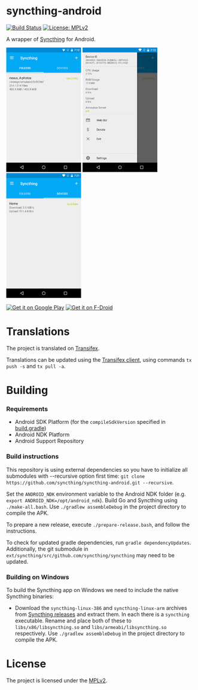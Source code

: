 # syncthing-android

[![Build Status](https://travis-ci.org/syncthing/syncthing-android.svg?branch=master)](https://travis-ci.org/syncthing/syncthing-android)
[![License: MPLv2](https://img.shields.io/badge/License-MPLv2-blue.svg)](https://opensource.org/licenses/MPL-2.0)

A wrapper of [Syncthing](https://github.com/syncthing/syncthing) for Android.

<img src="src/fat/play/en-GB/listing/phoneScreenshots/screenshot_phone_1.png" alt="screenshot 1" width="200" /> 
<img src="src/fat/play/en-GB/listing/phoneScreenshots/screenshot_phone_2.png" alt="screenshot 2" width="200" /> 
<img src="src/fat/play/en-GB/listing/phoneScreenshots/screenshot_phone_3.png" alt="screenshot 3" width="200" />

[<img alt="Get it on Google Play" src="https://play.google.com/intl/en_us/badges/images/generic/en_badge_web_generic.png" height="80">](https://play.google.com/store/apps/details?id=com.nutomic.syncthingandroid) [<img alt="Get it on F-Droid" src="https://f-droid.org/badge/get-it-on.png" height="80">](https://f-droid.org/app/com.nutomic.syncthingandroid)

# Translations

The project is translated on [Transifex](https://www.transifex.com/projects/p/syncthing-android/).

Translations can be updated using the [Transifex client](http://docs.transifex.com/developer/client/), using commands `tx push -s` and `tx pull -a`.

# Building

### Requirements
- Android SDK Platform (for the `compileSdkVersion` specified in [build.gradle](build.gradle))
- Android NDK Platform
- Android Support Repository

### Build instructions

This repository is using external dependencies so you have to initialize all submodules with --recursive option first time: `git clone https://github.com/syncthing/syncthing-android.git --recursive`.

Set the `ANDROID_NDK` environment variable to the Android NDK folder (e.g. `export ANDROID_NDK=/opt/android_ndk`).
Build Go and Syncthing using `./make-all.bash`.
Use `./gradlew assembleDebug` in the project directory to compile the APK.

To prepare a new release, execute `./prepare-release.bash`, and follow the instructions.

To check for updated gradle dependencies, run `gradle dependencyUpdates`. Additionally, the git submodule in `ext/syncthing/src/github.com/syncthing/syncthing` may need to be updated.


### Building on Windows

To build the Syncthing app on Windows we need to include the native Syncthing binaries:
- Download the `syncthing-linux-386` and `syncthing-linux-arm` archives from [Syncthing releases](https://github.com/syncthing/syncthing/releases) and extract them. In each there is a `syncthing` executable. Rename and place both of these to `libs/x86/libsyncthing.so` and `libs/armeabi/libsyncthing.so` respectively.
Use `./gradlew assembleDebug` in the project directory to compile the APK.

# License

The project is licensed under the [MPLv2](LICENSE).
